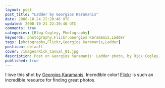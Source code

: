 ```yaml
---           
layout: post
post_title: "Ladder by Georgios Karamanis"
date: 2008-10-24 22:20:46 UTC
updated: 2008-10-24 22:20:46 UTC
comments: true
categories: [Blog-Cogley, Photography]
keywords: photography,Flickr,Georgios Karamanis,Ladder
tags: [photography,Flickr,Georgios Karamanis,Ladder]
posticon: default
cover: /images/Rick_Casual_01.jpg
description: Post on Georgios Karamanis' Ladder photo, by Rick Cogley. 
published: true
---
```


[](http://www.flickr.com/photos/karamanis/1106389375/ "photo sharing")I love this shot by [Georgios Karamanis](http://www.flickr.com/photos/karamanis/). Incredible color! [Flickr](http://rick.cogley.info/topics_files/Flickr.php) is such an incredible resource for finding great photos. 













